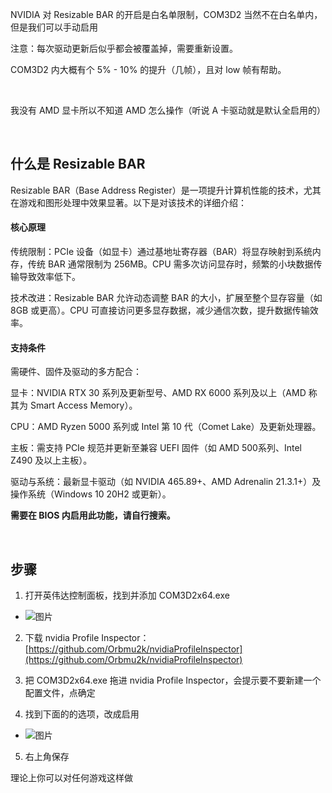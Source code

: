 NVIDIA 对 Resizable BAR 的开启是白名单限制，COM3D2 当然不在白名单内，但是我们可以手动启用

注意：每次驱动更新后似乎都会被覆盖掉，需要重新设置。

COM3D2 内大概有个 5% - 10% 的提升（几帧），且对 low 帧有帮助。

<br>

我没有 AMD 显卡所以不知道 AMD 怎么操作（听说 A 卡驱动就是默认全启用的）

<br>

## 什么是 Resizable BAR

Resizable BAR（Base Address Register）是一项提升计算机性能的技术，尤其在游戏和图形处理中效果显著。以下是对该技术的详细介绍：

#### 核心原理

传统限制：PCIe 设备（如显卡）通过基地址寄存器（BAR）将显存映射到系统内存，传统 BAR 通常限制为 256MB。CPU 需多次访问显存时，频繁的小块数据传输导致效率低下。

技术改进：Resizable BAR 允许动态调整 BAR 的大小，扩展至整个显存容量（如 8GB 或更高）。CPU 可直接访问更多显存数据，减少通信次数，提升数据传输效率。

#### 支持条件

需硬件、固件及驱动的多方配合：

显卡：NVIDIA RTX 30 系列及更新型号、AMD RX 6000 系列及以上（AMD 称其为 Smart Access Memory）。

CPU：AMD Ryzen 5000 系列或 Intel 第 10 代（Comet Lake）及更新处理器。

主板：需支持 PCIe 规范并更新至兼容 UEFI 固件（如 AMD 500系列、Intel Z490 及以上主板）。

驱动与系统：最新显卡驱动（如 NVIDIA 465.89+、AMD Adrenalin 21.3.1+）及操作系统（Windows 10 20H2 或更新）。

**需要在 BIOS 内启用此功能，请自行搜索。**

<br>

## 步骤


1. 打开英伟达控制面板，找到并添加 COM3D2x64.exe
  - ![图片](https://github.com/user-attachments/assets/5f4939b0-8aa0-4cd0-b556-16ab3093c83f)

2. 下载 nvidia Profile Inspector：[https://github.com/Orbmu2k/nvidiaProfileInspector](https://github.com/Orbmu2k/nvidiaProfileInspector)

3. 把 COM3D2x64.exe 拖进 nvidia Profile Inspector，会提示要不要新建一个配置文件，点确定

4. 找到下面的的选项，改成启用

  - ![图片](https://github.com/user-attachments/assets/dda1825d-14f8-43b4-a2c4-1469716a6664)

5. 右上角保存

理论上你可以对任何游戏这样做

<br>

